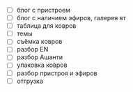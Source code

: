 - [ ] блог с пристроем 
- [ ] блог с наличием эфиров, галерея вт
- [ ] таблица для ковров
- [ ] темы
- [ ] съёмка ковров
- [ ] разбор EN
- [ ] разбор Ашанти
- [ ] упаковка ковров
- [ ] разбор пристроя и эфиров
- [ ] отгрузка